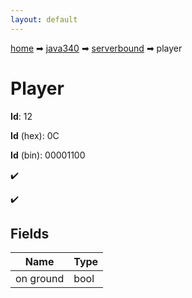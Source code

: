 ```yaml
---
layout: default
---
```


[home](/) ➡ [java340](/protocol/java340) ➡ [serverbound](/protocol/java340/serverbound) ➡ player

# Player

**Id**: 12

**Id** (hex): 0C

**Id** (bin): 00001100

✔️

✔️

## Fields

Name | Type
---|---
on ground | bool

